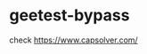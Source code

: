 # geetest-bypass
check https://www.capsolver.com/ 





















                                                                                                                                                                                                        